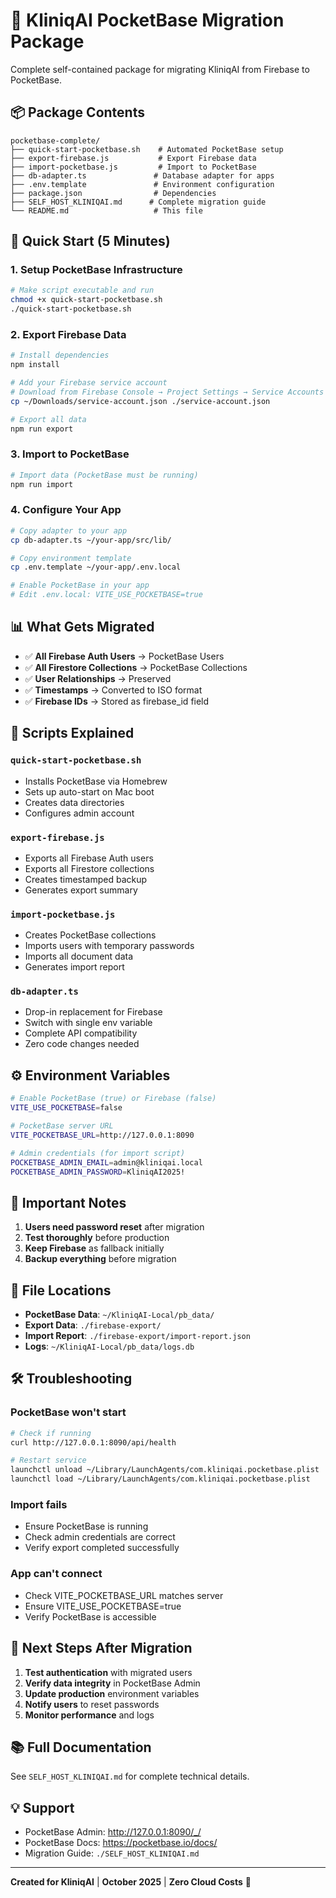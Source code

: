 # 🚀 KliniqAI PocketBase Migration Package

Complete self-contained package for migrating KliniqAI from Firebase to PocketBase.

## 📦 Package Contents

```
pocketbase-complete/
├── quick-start-pocketbase.sh    # Automated PocketBase setup
├── export-firebase.js           # Export Firebase data
├── import-pocketbase.js         # Import to PocketBase
├── db-adapter.ts               # Database adapter for apps
├── .env.template               # Environment configuration
├── package.json                # Dependencies
├── SELF_HOST_KLINIQAI.md      # Complete migration guide
└── README.md                   # This file
```

## 🎯 Quick Start (5 Minutes)

### 1. Setup PocketBase Infrastructure
```bash
# Make script executable and run
chmod +x quick-start-pocketbase.sh
./quick-start-pocketbase.sh
```

### 2. Export Firebase Data
```bash
# Install dependencies
npm install

# Add your Firebase service account
# Download from Firebase Console → Project Settings → Service Accounts
cp ~/Downloads/service-account.json ./service-account.json

# Export all data
npm run export
```

### 3. Import to PocketBase
```bash
# Import data (PocketBase must be running)
npm run import
```

### 4. Configure Your App
```bash
# Copy adapter to your app
cp db-adapter.ts ~/your-app/src/lib/

# Copy environment template
cp .env.template ~/your-app/.env.local

# Enable PocketBase in your app
# Edit .env.local: VITE_USE_POCKETBASE=true
```

## 📊 What Gets Migrated

- ✅ **All Firebase Auth Users** → PocketBase Users
- ✅ **All Firestore Collections** → PocketBase Collections
- ✅ **User Relationships** → Preserved
- ✅ **Timestamps** → Converted to ISO format
- ✅ **Firebase IDs** → Stored as firebase_id field

## 🔧 Scripts Explained

### `quick-start-pocketbase.sh`
- Installs PocketBase via Homebrew
- Sets up auto-start on Mac boot
- Creates data directories
- Configures admin account

### `export-firebase.js`
- Exports all Firebase Auth users
- Exports all Firestore collections
- Creates timestamped backup
- Generates export summary

### `import-pocketbase.js`
- Creates PocketBase collections
- Imports users with temporary passwords
- Imports all document data
- Generates import report

### `db-adapter.ts`
- Drop-in replacement for Firebase
- Switch with single env variable
- Complete API compatibility
- Zero code changes needed

## ⚙️ Environment Variables

```bash
# Enable PocketBase (true) or Firebase (false)
VITE_USE_POCKETBASE=false

# PocketBase server URL
VITE_POCKETBASE_URL=http://127.0.0.1:8090

# Admin credentials (for import script)
POCKETBASE_ADMIN_EMAIL=admin@kliniqai.local
POCKETBASE_ADMIN_PASSWORD=KliniqAI2025!
```

## 🚨 Important Notes

1. **Users need password reset** after migration
2. **Test thoroughly** before production
3. **Keep Firebase** as fallback initially
4. **Backup everything** before migration

## 📁 File Locations

- **PocketBase Data**: `~/KliniqAI-Local/pb_data/`
- **Export Data**: `./firebase-export/`
- **Import Report**: `./firebase-export/import-report.json`
- **Logs**: `~/KliniqAI-Local/pb_data/logs.db`

## 🛠 Troubleshooting

### PocketBase won't start
```bash
# Check if running
curl http://127.0.0.1:8090/api/health

# Restart service
launchctl unload ~/Library/LaunchAgents/com.kliniqai.pocketbase.plist
launchctl load ~/Library/LaunchAgents/com.kliniqai.pocketbase.plist
```

### Import fails
- Ensure PocketBase is running
- Check admin credentials are correct
- Verify export completed successfully

### App can't connect
- Check VITE_POCKETBASE_URL matches server
- Ensure VITE_USE_POCKETBASE=true
- Verify PocketBase is accessible

## 🎯 Next Steps After Migration

1. **Test authentication** with migrated users
2. **Verify data integrity** in PocketBase Admin
3. **Update production** environment variables
4. **Notify users** to reset passwords
5. **Monitor performance** and logs

## 📚 Full Documentation

See `SELF_HOST_KLINIQAI.md` for complete technical details.

## 💡 Support

- PocketBase Admin: http://127.0.0.1:8090/_/
- PocketBase Docs: https://pocketbase.io/docs/
- Migration Guide: `./SELF_HOST_KLINIQAI.md`

---

**Created for KliniqAI** | **October 2025** | **Zero Cloud Costs** 🎉